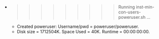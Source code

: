 * >>>>>>>>> Running inst-min-con-users-poweruser.sh ...
  * Created poweruser: Username/pwd = poweruser/poweruser.
  * Disk size = 1712504K. Space Used = 40K. Runtime = 00:00:00:00.
